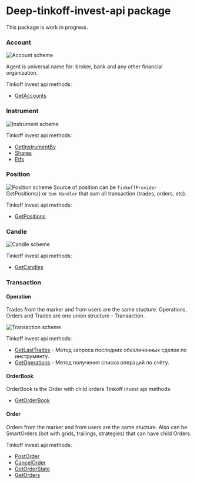 # Deep-tinkoff-invest-api package
This package is work in progress.

### Account
![Account scheme](./src/account/Account.drawio.svg)

Agent is universal name for: broker, bank and any other financial organization.

Tinkoff invest api methods:
- [GetAccounts](https://tinkoff.github.io/investAPI/users/#getaccounts)

### Instrument
![Instrument scheme](./src/instrument/Instrument.drawio.svg)

Tinkoff invest api methods:
- [GetInstrumentBy](https://tinkoff.github.io/investAPI/instruments/#getinstrumentby)
- [Shares](https://tinkoff.github.io/investAPI/instruments/#shares)
- [Etfs](https://tinkoff.github.io/investAPI/instruments/#etfs)

### Position
![Position scheme](./src/position/Position.drawio.svg)
Source of position can be `TinkoffProvider` GetPositions() or `Sum Handler` that sum all transaction (trades, orders, etc).

Tinkoff invest api methods:
- [GetPositions](https://tinkoff.github.io/investAPI/operations/#getpositions)

### Candle
![Candle scheme](./src/candle/Candle.drawio.svg)

Tinkoff invest api methods:
- [GetCandles](https://tinkoff.github.io/investAPI/marketdata/#getcandles)


### Transaction

#### Operation
Trades from the marker and from users are the same stucture.
Operations, Orders and Trades are one union structure - Transaction.

![Transaction scheme](./src/transaction/Transaction.drawio.svg)

Tinkoff invest api methods:
- [GetLastTrades](https://tinkoff.github.io/investAPI/marketdata/#getlasttrades) - Метод запроса последних обезличенных сделок по инструменту.
- [GetOperations](https://tinkoff.github.io/investAPI/operations/#getoperations) - Метод получения списка операций по счёту.

#### OrderBook
OrderBook is the Order with child orders
Tinkoff invest api methods:
- [GetOrderBook](https://tinkoff.github.io/investAPI/marketdata/#getorderbook)

#### Order
Orders from the marker and from users are the same stucture.
Also can be SmartOrders (bot with grids, trailings, strategies) that can have child Orders.

Tinkoff invest api methods:
- [PostOrder](https://tinkoff.github.io/investAPI/orders/#postorder)
- [CancelOrder](https://tinkoff.github.io/investAPI/orders/#cancelorder)
- [GetOrderState](https://tinkoff.github.io/investAPI/orders/#getorderstate)
- [GetOrders](https://tinkoff.github.io/investAPI/orders/#getorders)

